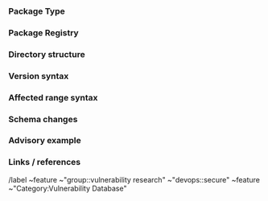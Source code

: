 ### Package Type

<!-- [Required] What is the name of the package type? Provide some background/context to illustrate why supporting the requrested package type is important. -->

### Package Registry

<!-- [Required] What is the URL of the package registry where the package can be found by its name? -->

### Directory structure

<!-- [Required] How should advisories for the new package type package be organized on the filesystem level?  -->

### Version syntax

<!-- [Required] What syntax is used for the package versions, including fixed versions? -->

### Affected range syntax

<!-- [Required] What syntax is used for the range of affected versions? -->

### Schema changes

<!-- [Required] If no schema changes are required, provide a short explanation as to why this is the case.
In case schema changes are required, open a separate `Schema Change Request` and link it here. -->

### Advisory example

<!-- [Required] Provide at least one concrete example that shows a complete sample advisory. -->

### Links / references

<!-- [Optional] Provide links to other relevant issues -->

/label ~feature ~"group::vulnerability research" ~"devops::secure" ~feature ~"Category:Vulnerability Database" 